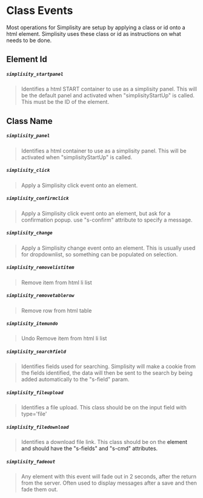 ﻿# Class Events
Most operations for Simplisity are setup by applying a class or id onto a html element. Simplisity uses these class or id as instructions on what needs to be done.  

## Element Id

##### ```simplisity_startpanel```
>Identifies a html START container to use as a simplisity panel. This will be the default panel and activated when "simplisityStartUp" is called. This must be the ID of the element.  

## Class Name
##### ```simplisity_panel```
>Identifies a html container to use as a simplisity panel. This will be activated when "simplisityStartUp" is called.
##### ```simplisity_click```
>Apply a Simplisity click event onto an element.
##### ```simplisity_confirmclick```
>Apply a Simplisity click event onto an element, but ask for a confirmation popup. use "s-confirm" attribute to specify a message.
##### ```simplisity_change```
>Apply a Simplisity change event onto an element. This is usually used for dropdownlist, so something can be populated on selection.
##### ```simplisity_removelistitem```
>Remove item from html li list
##### ```simplisity_removetablerow```
>Remove row from html table
##### ```simplisity_itemundo```
>Undo Remove item from html li list
##### ```simplisity_searchfield	```
>Identifies fields used for searching. Simplisity will make a cookie from the fields identified, the data will then be sent to the search by being added automatically to the "s-field" param.
##### ```simplisity_fileupload	```
>Identifies a file upload. This class should be on the input field with type='file'
##### ```simplisity_filedownload	```
>Identifies a download file link. This class should be on the <a> element and should have the "s-fields" and "s-cmd" attributes.
##### ```simplisity_fadeout	```
>Any element with this event will fade out in 2 seconds, after the return from the server. Often used to display messages after a save and then fade them out.